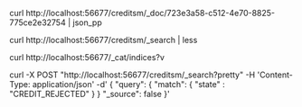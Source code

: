 curl http://localhost:56677/creditsm/_doc/723e3a58-c512-4e70-8825-775ce2e32754 | json_pp

curl http://localhost:56677/creditsm/_search | less

curl http://localhost:56677/_cat/indices\?v

curl -X POST "http://localhost:56677/creditsm/_search?pretty" -H 'Content-Type: application/json' -d' {
    "query": {
        "match": {
            "state" : "CREDIT_REJECTED"
        } 
    }
    "_source": false }'
